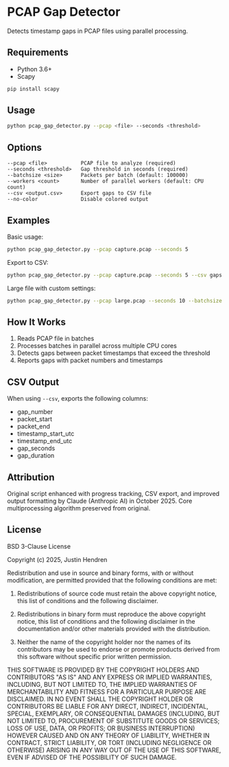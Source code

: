 # PCAP Gap Detector

Detects timestamp gaps in PCAP files using parallel processing.

## Requirements

- Python 3.6+
- Scapy

```bash
pip install scapy
```

## Usage

```bash
python pcap_gap_detector.py --pcap <file> --seconds <threshold>
```

## Options

```
--pcap <file>           PCAP file to analyze (required)
--seconds <threshold>   Gap threshold in seconds (required)
--batchsize <size>      Packets per batch (default: 100000)
--workers <count>       Number of parallel workers (default: CPU count)
--csv <output.csv>      Export gaps to CSV file
--no-color              Disable colored output
```

## Examples

Basic usage:
```bash
python pcap_gap_detector.py --pcap capture.pcap --seconds 5
```

Export to CSV:
```bash
python pcap_gap_detector.py --pcap capture.pcap --seconds 5 --csv gaps.csv
```

Large file with custom settings:
```bash
python pcap_gap_detector.py --pcap large.pcap --seconds 10 --batchsize 200000 --workers 8
```

## How It Works

1. Reads PCAP file in batches
2. Processes batches in parallel across multiple CPU cores
3. Detects gaps between packet timestamps that exceed the threshold
4. Reports gaps with packet numbers and timestamps

## CSV Output

When using `--csv`, exports the following columns:

- gap_number
- packet_start
- packet_end
- timestamp_start_utc
- timestamp_end_utc
- gap_seconds
- gap_duration

## Attribution

Original script enhanced with progress tracking, CSV export, and improved output formatting by Claude (Anthropic AI) in October 2025. Core multiprocessing algorithm preserved from original.

## License
BSD 3-Clause License

Copyright (c) 2025, Justin Hendren

Redistribution and use in source and binary forms, with or without
modification, are permitted provided that the following conditions are met:

1. Redistributions of source code must retain the above copyright notice, this
   list of conditions and the following disclaimer.

2. Redistributions in binary form must reproduce the above copyright notice,
   this list of conditions and the following disclaimer in the documentation
   and/or other materials provided with the distribution.

3. Neither the name of the copyright holder nor the names of its
   contributors may be used to endorse or promote products derived from
   this software without specific prior written permission.

THIS SOFTWARE IS PROVIDED BY THE COPYRIGHT HOLDERS AND CONTRIBUTORS "AS IS"
AND ANY EXPRESS OR IMPLIED WARRANTIES, INCLUDING, BUT NOT LIMITED TO, THE
IMPLIED WARRANTIES OF MERCHANTABILITY AND FITNESS FOR A PARTICULAR PURPOSE ARE
DISCLAIMED. IN NO EVENT SHALL THE COPYRIGHT HOLDER OR CONTRIBUTORS BE LIABLE
FOR ANY DIRECT, INDIRECT, INCIDENTAL, SPECIAL, EXEMPLARY, OR CONSEQUENTIAL
DAMAGES (INCLUDING, BUT NOT LIMITED TO, PROCUREMENT OF SUBSTITUTE GOODS OR
SERVICES; LOSS OF USE, DATA, OR PROFITS; OR BUSINESS INTERRUPTION) HOWEVER
CAUSED AND ON ANY THEORY OF LIABILITY, WHETHER IN CONTRACT, STRICT LIABILITY,
OR TORT (INCLUDING NEGLIGENCE OR OTHERWISE) ARISING IN ANY WAY OUT OF THE USE
OF THIS SOFTWARE, EVEN IF ADVISED OF THE POSSIBILITY OF SUCH DAMAGE.
